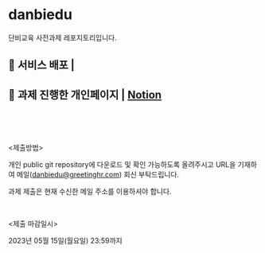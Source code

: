 # danbiedu
단비교육 사전과제 레포지토리입니다.

## 🚀 서비스 배포 | []()

## 📑 과제 진행한 개인페이지 | [Notion](https://sprinkle-piccolo-9fc.notion.site/4f84847a4bf84e6283df767183154b5d)

<br>
<br>
<br>

<제출방법>

개인 public git repository에 다운로드 및 확인 가능하도록 올려주시고 URL을 기재하여 메일(danbiedu@greetinghr.com) 회신 부탁드립니다.

과제 제출은 현재 수신한 메일 주소를 이용하셔야 합니다.

<br>

<제출 마감일시>

2023년 05월 15일(월요일) 23:59까지